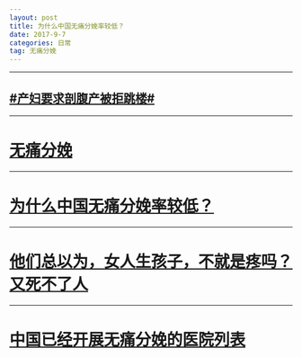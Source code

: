 ```yaml
---
layout: post
title: 为什么中国无痛分娩率较低？
date: 2017-9-7
categories: 日常
tag: 无痛分娩
---
```


--------------------------------
## [#产妇要求剖腹产被拒跳楼#](https://m.weibo.cn/p/index?containerid=10080838aed40b5ea1c3602362e6eb8681f85c&extparam=%E4%BA%A7%E5%A6%87%E8%A6%81%E6%B1%82%E5%89%96%E8%85%B9%E4%BA%A7%E8%A2%AB%E6%8B%92%E8%B7%B3%E6%A5%BC&luicode=10000011&lfid=100803_-_page_hot_list&featurecode=20000320)

--------------------------
# [无痛分娩](https://wapbaike.baidu.com/item/%E6%97%A0%E7%97%9B%E5%88%86%E5%A8%A9/714635?fr=aladdin)

-----------------------------
# [为什么中国无痛分娩率较低？](https://www.zhihu.com/question/25692898/answer/225815332?utm_source=weibo&utm_medium=social)

-------------------------------
# [他们总以为，女人生孩子，不就是疼吗？又死不了人](http://daily.zhihu.com/story/9604026)

-------------------------------
# [中国已经开展无痛分娩的医院列表](https://mp.weixin.qq.com/s/MeQdFsivs3TUyWpQIq2nSg)
